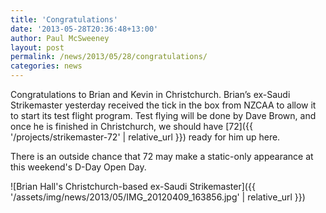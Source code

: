 ```yaml
---
title: 'Congratulations'
date: '2013-05-28T20:36:48+13:00'
author: Paul McSweeney
layout: post
permalink: /news/2013/05/28/congratulations/
categories: news
---
```


Congratulations to Brian and Kevin in Christchurch. Brian’s ex-Saudi Strikemaster yesterday received the tick in the box from NZCAA to allow it to start its test flight program. Test flying will be done by Dave Brown, and once he is finished in Christchurch, we should have [72]({{ '/projects/strikemaster-72' | relative_url }}) ready for him up here.

There is an outside chance that 72 may make a static-only appearance at this weekend's D-Day Open Day.

![Brian Hall's Christchurch-based ex-Saudi Strikemaster]({{ '/assets/img/news/2013/05/IMG_20120409_163856.jpg' | relative_url }})
